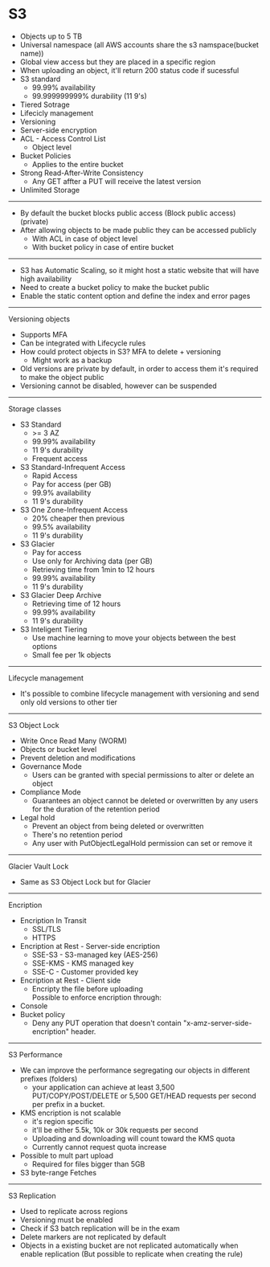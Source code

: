 # S3
- Objects up to 5 TB
- Universal namespace (all AWS accounts share the s3 namspace(bucket name))
- Global view access but they are placed in a specific region
- When uploading an object, it'll return 200 status code if sucessful
- S3 standard
    - 99.99% availability
    - 99.999999999% durability (11 9's)
- Tiered Sotrage
- Lifecicly management
- Versioning
- Server-side encryption
- ACL - Access Control List
    - Object level
- Bucket Policies
    - Applies to the entire bucket
- Strong Read-After-Write Consistency
    - Any GET affter a PUT will receive the latest version
- Unlimited Storage

---
- By default the bucket blocks public access (Block public access) (private)
- After allowing objects to be made public they can be accessed publicly
    - With ACL in case of object level
    - With bucket policy in case of entire bucket
---
- S3 has Automatic Scaling, so it might host a static website that will have high availability
- Need to create a bucket policy to make the bucket public
- Enable the static content option and define the index and error pages
---
Versioning objects
- Supports MFA
- Can be integrated with Lifecycle rules
- How could protect objects in S3? MFA to delete + versioning
    - Might work as a backup
- Old versions are private by default, in order to access them it's required to make the object public
- Versioning cannot be disabled, however can be suspended
---
Storage classes
- S3 Standard
    - \>= 3 AZ
    - 99.99% availability
    - 11 9's durability
    - Frequent access
- S3 Standard-Infrequent Access
    - Rapid Access
    - Pay for access (per GB)
    - 99.9% availability
    - 11 9's durability
- S3 One Zone-Infrequent Access
    - 20% cheaper then previous
    - 99.5% availability
    - 11 9's durability
- S3 Glacier
    - Pay for access
    - Use only for Archiving data (per GB)
    - Retrieving time from 1min to 12 hours
    - 99.99% availability
    - 11 9's durability
- S3 Glacier Deep Archive
    - Retrieving time of 12 hours
    - 99.99% availability
    - 11 9's durability
- S3 Inteligent Tiering
    - Use machine learning to move your objects between the best options
    - Small fee per 1k objects
---
Lifecycle management
- It's possible to combine lifecycle management with versioning and send only old versions to other tier
---
S3 Object Lock
- Write Once Read Many (WORM)
- Objects or bucket level
- Prevent deletion and modifications
- Governance Mode
    - Users can be granted with special permissions to alter or delete an object
- Compliance Mode
    - Guarantees an object cannot be deleted or overwritten by any users for the duration of the retention period
- Legal hold
    - Prevent an object from being deleted or overwritten
    - There's no retention period
    - Any user with PutObjectLegalHold permission can set or remove it
---
Glacier Vault Lock
- Same as S3 Object Lock but for Glacier
---
Encription
- Encription In Transit
    - SSL/TLS
    - HTTPS
- Encription at Rest - Server-side encription
    - SSE-S3 - S3-managed key (AES-256)
    - SSE-KMS - KMS managed key
    - SSE-C - Customer provided key
- Encription at Rest - Client side
    - Encripty the file before uploading  
Possible to enforce encription through:
- Console
- Bucket policy
    - Deny any PUT operation that doesn't contain "x-amz-server-side-encription" header.
---
S3 Performance
- We can improve the performance segregating our objects in different prefixes (folders)
    - your application can achieve at least 3,500 PUT/COPY/POST/DELETE or 5,500 GET/HEAD requests per second per prefix in a bucket.
- KMS encription is not scalable
    - it's region specific
    - it'll be either 5.5k, 10k or 30k requests per second
    - Uploading and downloading will count toward the KMS quota 
    - Currently cannot request quota increase
- Possible to mult part upload
    - Required for files bigger than 5GB
- S3 byte-range Fetches
---
S3 Replication
- Used to replicate across regions
- Versioning must be enabled
- Check if S3 batch replication will be in the exam
- Delete markers are not replicated by default
- Objects in a existing bucket are not replicated automatically when enable replication (But possible to replicate when creating the rule)